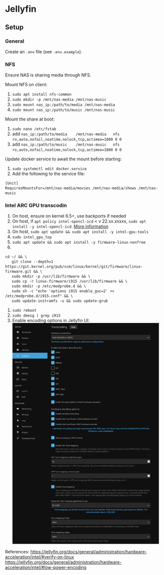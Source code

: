 # Jellyfin

## Setup

### General

Create an `.env` file (see `.env.example`).

### NFS

Ensure NAS is sharing media through NFS.

Mount NFS on client:

1. `sudo apt install nfs-common`
1. `sudo mkdir -p /mnt/nas-media /mnt/nas-music`
1. `sudo mount nas_ip:/path/to/media /mnt/nas-media`
1. `sudo mount nas_ip:/path/to/music /mnt/nas-music`

Mount the share at boot:

1. `sudo nano /etc/fstab`
1. add `nas_ip:/path/to/media    /mnt/nas-media   nfs ro,auto,nofail,noatime,nolock,tcp,actimeo=1800 0 0`
1. add `nas_ip:/path/to/music    /mnt/nas-music   nfs ro,auto,nofail,noatime,nolock,tcp,actimeo=1800 0 0`

Update docker service to await the mount before starting:

1. `sudo systemctl edit docker.service`
1. Add the following to the service file:

```
[Unit]
RequiresMountsFor=/mnt/nas-media/movies /mnt/nas-media/shows /mnt/nas-music
```

### Intel ARC GPU transcodin

1. On host, ensure on kernel 6.5+, use backports if needed
1. On host, if `apt policy intel-opencl-icd` < v 22.xx.xxxxx, `sudo apt install -y intel-opencl-icd`. [More information](https://jellyfin.org/docs/general/administration/hardware-acceleration/intel#linux-setups)
1. On host, `sudo apt update && sudo apt install -y intel-gpu-tools`
1. `sudo intel_gpu_top`
1. `sudo apt update && sudo apt install -y firmware-linux-nonfree`
1.

```
cd ~/ && \
   git clone --depth=1 https://git.kernel.org/pub/scm/linux/kernel/git/firmware/linux-firmware.git && \
   sudo mkdir -p /usr/lib/firmware && \
   sudo cp -r linux-firmware/i915 /usr/lib/firmware && \
   sudo mkdir -p /etc/modprobe.d && \
   sudo sh -c "echo 'options i915 enable_guc=2' >> /etc/modprobe.d/i915.conf" && \
   sudo update-initramfs -u && sudo update-grub
```

1. `sudo reboot`
1. `sudo dmesg | grep i915`
1. Enable encoding options in Jellyfin UI:
   ![Transcoding settings](./transcoding-settings.png)

References:
https://jellyfin.org/docs/general/administration/hardware-acceleration/intel/#verify-on-linux
https://jellyfin.org/docs/general/administration/hardware-acceleration/intel/#low-power-encoding
